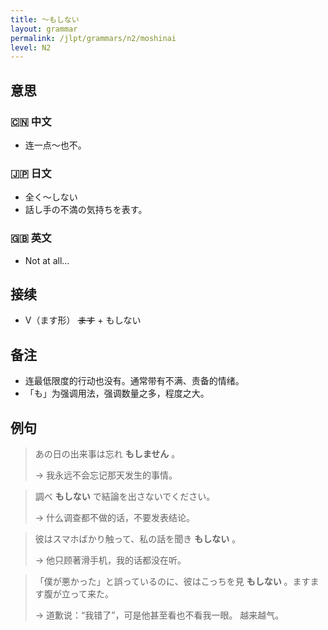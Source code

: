 ```yaml
---
title: 〜もしない
layout: grammar
permalink: /jlpt/grammars/n2/moshinai
level: N2
---
```


## 意思

### 🇨🇳 中文

- 连一点～也不。

### 🇯🇵 日文

- 全く〜しない
- 話し手の不満の気持ちを表す。

### 🇬🇧 英文

- Not at all...

## 接续

- V（ます形） ~~ます~~ + もしない

## 备注

- 连最低限度的行动也没有。通常带有不满、责备的情绪。
- 「も」为强调用法，强调数量之多，程度之大。

## 例句

> あの日の出来事は忘れ **もしません** 。
>
> → 我永远不会忘记那天发生的事情。

> 調べ **もしない** で結論を出さないでください。
>
> → 什么调查都不做的话，不要发表结论。

> 彼はスマホばかり触って、私の話を聞き **もしない** 。
>
> → 他只顾著滑手机，我的话都没在听。

> 「僕が悪かった」と誤っているのに、彼はこっちを見 **もしない** 。ますます腹が立って来た。
>
> → 道歉说：“我错了”，可是他甚至看也不看我一眼。 越来越气。

